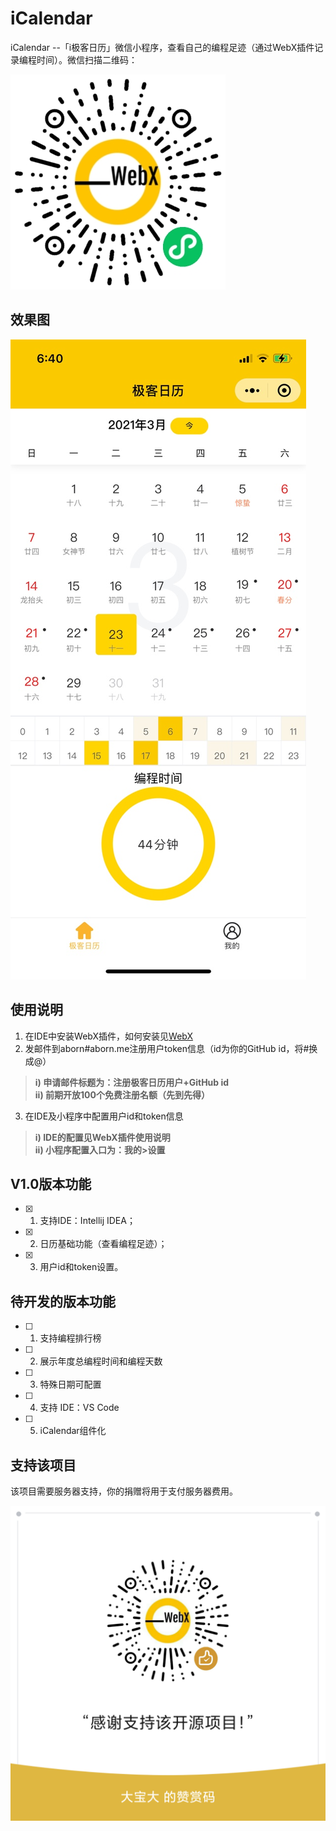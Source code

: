 # iCalendar
iCalendar --「i极客日历」微信小程序，查看自己的编程足迹（通过WebX插件记录编程时间）。微信扫描二维码：

![](images/iCalendar.jpg)

## 效果图

![](images/demo/demo.png)

## 使用说明  

1. 在IDE中安装WebX插件，如何安装见[WebX](https://github.com/aborn/WebX)  
2. 发邮件到aborn#aborn.me注册用户token信息（id为你的GitHub id，将#换成@）    
> **i) 申请邮件标题为：注册极客日历用户+GitHub id**  
> **ii) 前期开放100个免费注册名额（先到先得）**
3. 在IDE及小程序中配置用户id和token信息  
> **i) IDE的配置见WebX插件使用说明**  
> **ii) 小程序配置入口为：我的>设置**

## V1.0版本功能

- [x] 1. 支持IDE：Intellij IDEA；  
- [x] 2. 日历基础功能（查看编程足迹）；  
- [x] 3. 用户id和token设置。  

## 待开发的版本功能  

- [ ] 1. 支持编程排行榜
- [ ] 2. 展示年度总编程时间和编程天数
- [ ] 3. 特殊日期可配置
- [ ] 4. 支持 IDE：VS Code
- [ ] 5. iCalendar组件化

## 支持该项目
该项目需要服务器支持，你的捐赠将用于支付服务器费用。

![](images/donate.png)  


